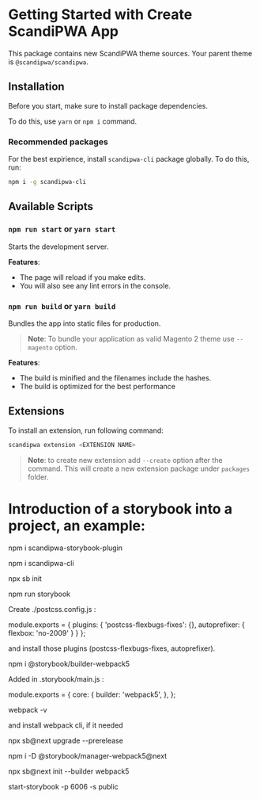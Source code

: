 # Getting Started with Create ScandiPWA App

This package contains new ScandiPWA theme sources. Your parent theme is `@scandipwa/scandipwa`.

## Installation

Before you start, make sure to install package dependencies.

To do this, use `yarn` or `npm i` command.

### Recommended packages

For the best expirience, install `scandipwa-cli` package globally. To do this, run:

```bash
npm i -g scandipwa-cli
```

## Available Scripts

### `npm run start` or `yarn start`

Starts the development server.

**Features**:
- The page will reload if you make edits.
- You will also see any lint errors in the console.

### `npm run build` or `yarn build`

Bundles the app into static files for production.

> **Note**: To bundle your application as valid Magento 2 theme use `--magento` option.

**Features**:
- The build is minified and the filenames include the hashes.
- The build is optimized for the best performance

## Extensions

To install an extension, run following command:

```bash
scandipwa extension <EXTENSION NAME>
```

> **Note**: to create new extension add `--create` option after the command. This will create a new extension package under `packages` folder.


# Introduction of a storybook into a project, an example:

npm i scandipwa-storybook-plugin

npm i scandipwa-cli

npx sb init

npm run storybook

Create ./postcss.config.js :

module.exports = {
    plugins: {
        'postcss-flexbugs-fixes': {},
        autoprefixer: {
            flexbox: 'no-2009'
        }
    }
};

and install those plugins (postcss-flexbugs-fixes, autoprefixer).

npm i @storybook/builder-webpack5

Added in .storybook/main.js :

module.exports = {
  core: {
    builder: 'webpack5',
  },
};

webpack -v 

and install webpack cli, if it needed

npx sb@next upgrade --prerelease

npm i -D @storybook/manager-webpack5@next

npx sb@next init --builder webpack5

start-storybook -p 6006 -s public

